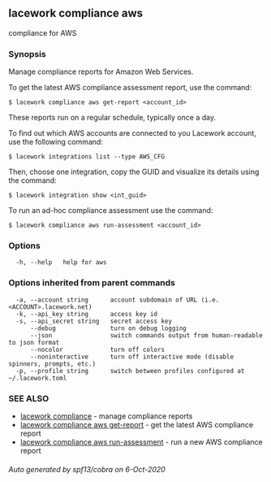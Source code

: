 ## lacework compliance aws

compliance for AWS

### Synopsis

Manage compliance reports for Amazon Web Services.

To get the latest AWS compliance assessment report, use the command:

    $ lacework compliance aws get-report <account_id>

These reports run on a regular schedule, typically once a day.

To find out which AWS accounts are connected to you Lacework account,
use the following command:

    $ lacework integrations list --type AWS_CFG

Then, choose one integration, copy the GUID and visualize its details
using the command:

    $ lacework integration show <int_guid>

To run an ad-hoc compliance assessment use the command:

    $ lacework compliance aws run-assessment <account_id>


### Options

```
  -h, --help   help for aws
```

### Options inherited from parent commands

```
  -a, --account string      account subdomain of URL (i.e. <ACCOUNT>.lacework.net)
  -k, --api_key string      access key id
  -s, --api_secret string   secret access key
      --debug               turn on debug logging
      --json                switch commands output from human-readable to json format
      --nocolor             turn off colors
      --noninteractive      turn off interactive mode (disable spinners, prompts, etc.)
  -p, --profile string      switch between profiles configured at ~/.lacework.toml
```

### SEE ALSO

* [lacework compliance](lacework_compliance.md)	 - manage compliance reports
* [lacework compliance aws get-report](lacework_compliance_aws_get-report.md)	 - get the latest AWS compliance report
* [lacework compliance aws run-assessment](lacework_compliance_aws_run-assessment.md)	 - run a new AWS compliance report

###### Auto generated by spf13/cobra on 6-Oct-2020

